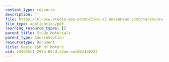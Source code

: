 ```yaml
---
content_type: resource
description: ''
file: https://ol-ocw-studio-app-production.s3.amazonaws.com/courses/es-293-lego-robotics-spring-2007/e39d55cf297a00cda2aeeac0423b8222_MITES_293S07_motors.pdf
file_type: application/pdf
learning_resource_types: []
parent_title: Study Materials
parent_type: CourseSection
resourcetype: Document
title: Basic E&M of Motors
uid: e39d55cf-297a-00cd-a2ae-eac0423b8222
---
```

